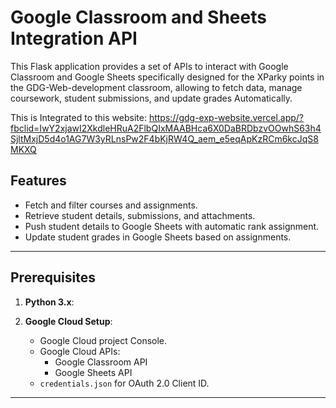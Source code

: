 # Google Classroom and Sheets Integration API

This Flask application provides a set of APIs to interact with Google Classroom and Google Sheets specifically designed for the XParky points in the GDG-Web-development classroom, allowing to fetch data, manage coursework, student submissions, and update grades Automatically.

This is Integrated to this website:
https://gdg-exp-website.vercel.app/?fbclid=IwY2xjawI2XkdleHRuA2FlbQIxMAABHca6X0DaBRDbzvOOwhS63h4SjltMxjD5d4o1AG7W3yRLnsPw2F4bKjRW4Q_aem_e5eqApKzRCm6kcJqS8MKXQ

## Features

- Fetch and filter courses and assignments.
- Retrieve student details, submissions, and attachments.
- Push student details to Google Sheets with automatic rank assignment.
- Update student grades in Google Sheets based on assignments.

---
## Prerequisites

1. **Python 3.x**:

2. **Google Cloud Setup**:  
   - Google Cloud project Console.
   - Google Cloud APIs:
     - Google Classroom API
     - Google Sheets API
   - `credentials.json` for OAuth 2.0 Client ID.
---
